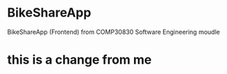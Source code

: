 # BikeShareApp
BikeShareApp (Frontend) from COMP30830 Software Engineering moudle
# this is a change from me